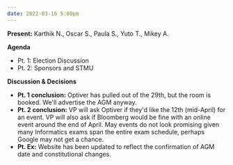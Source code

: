 ```yaml
---
date: 2022-03-16 5:00pm
---
```


**Present:** Karthik N., Oscar S., Paula S., Yuto T., Mikey A.

**Agenda**
* Pt. 1: Election Discussion
* Pt. 2: Sponsors and STMU

**Discussion & Decisions**
* **Pt. 1 conclusion:** Optiver has pulled out of the 29th, but the room is booked. We'll advertise the AGM anyway.
* **Pt. 2 conclusion:** VP will ask Optiver if they'd like the 12th (mid-April) for an event. VP will also ask if Bloomberg would be fine with an online event around the end of April. May events do not look promising given many Informatics exams span the entire exam schedule, perhaps Google may not get a chance.
* **Pt. Ex:** Website has been updated to reflect the confirmation of AGM date and constitutional changes.
